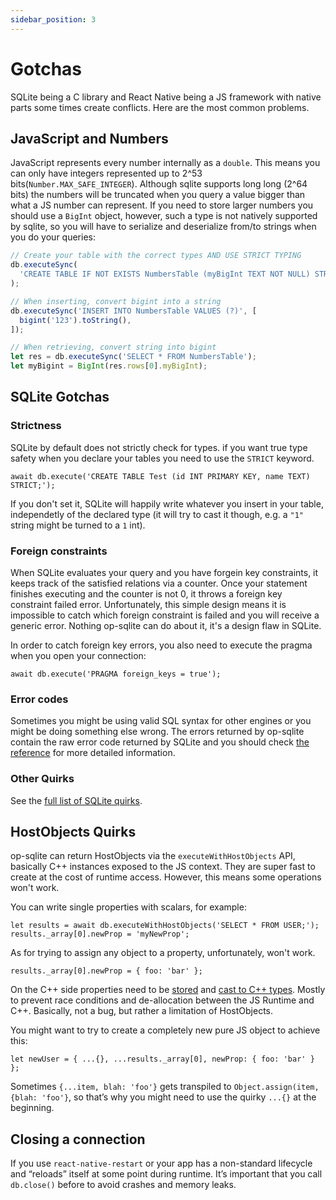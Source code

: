 ```yaml
---
sidebar_position: 3
---
```


# Gotchas

SQLite being a C library and React Native being a JS framework with native parts some times create conflicts. Here are the most common problems.

## JavaScript and Numbers

JavaScript represents every number internally as a `double`. This means you can only have integers represented up to 2^53 bits(`Number.MAX_SAFE_INTEGER`). Although sqlite supports long long (2^64 bits) the numbers will be truncated when you query a value bigger than what a JS number can represent. If you need to store larger numbers you should use a `BigInt` object, however, such a type is not natively supported by sqlite, so you will have to serialize and deserialize from/to strings when you do your queries:

```ts
// Create your table with the correct types AND USE STRICT TYPING
db.executeSync(
  'CREATE TABLE IF NOT EXISTS NumbersTable (myBigInt TEXT NOT NULL) STRICT'
);

// When inserting, convert bigint into a string
db.executeSync('INSERT INTO NumbersTable VALUES (?)', [
  bigint('123').toString(),
]);

// When retrieving, convert string into bigint
let res = db.executeSync('SELECT * FROM NumbersTable');
let myBigint = BigInt(res.rows[0].myBigInt);
```

## SQLite Gotchas

### Strictness

SQLite by default does not strictly check for types. if you want true type safety when you declare your tables you need to use the `STRICT` keyword.

```tsx
await db.execute('CREATE TABLE Test (id INT PRIMARY KEY, name TEXT) STRICT;');
```

If you don't set it, SQLite will happily write whatever you insert in your table, independetly of the declared type (it will try to cast it though, e.g. a `"1"` string might be turned to a `1` int).

### Foreign constraints

When SQLite evaluates your query and you have forgein key constraints, it keeps track of the satisfied relations via a counter. Once your statement finishes executing and the counter is not 0, it throws a foreign key constraint failed error. Unfortunately, this simple design means it is impossible to catch which foreign constraint is failed and you will receive a generic error. Nothing op-sqlite can do about it, it's a design flaw in SQLite.

In order to catch foreign key errors, you also need to execute the pragma when you open your connection:

```tsx
await db.execute('PRAGMA foreign_keys = true');
```

### Error codes

Sometimes you might be using valid SQL syntax for other engines or you might be doing something else wrong. The errors returned by op-sqlite contain the raw error code returned by SQLite and you should check [the reference](https://www.sqlite.org/rescode.html) for more detailed information.

### Other Quirks

See the [full list of SQLite quirks](https://www.sqlite.org/quirks.html).

## HostObjects Quirks

op-sqlite can return HostObjects via the `executeWithHostObjects` API, basically C++ instances exposed to the JS context. They are super fast to create at the cost of runtime access. However, this means some operations won't work.

You can write single properties with scalars, for example:

```tsx
let results = await db.executeWithHostObjects('SELECT * FROM USER;');
results._array[0].newProp = 'myNewProp';
```

As for trying to assign any object to a property, unfortunately, won't work.

```tsx
results._array[0].newProp = { foo: 'bar' };
```

On the C++ side properties need to be [stored](https://github.com/OP-Engineering/op-sqlite/blob/main/cpp/DumbHostObject.cpp?rgh-link-date=2024-03-09T07%3A31%3A31Z#L62) and [cast to C++ types](https://github.com/OP-Engineering/op-sqlite/blob/main/cpp/utils.cpp?rgh-link-date=2024-03-09T07%3A31%3A31Z#L64). Mostly to prevent race conditions and de-allocation between the JS Runtime and C++. Basically, not a bug, but rather a limitation of HostObjects.

You might want to try to create a completely new pure JS object to achieve this:

```tsx
let newUser = { ...{}, ...results._array[0], newProp: { foo: 'bar' } };
```

Sometimes `{...item, blah: 'foo'}` gets transpiled to `Object.assign(item, {blah: 'foo'}`, so that’s why you might need to use the quirky `...{}` at the beginning.

## Closing a connection

If you use `react-native-restart` or your app has a non-standard lifecycle and “reloads” itself at some point during runtime. It’s important that you call `db.close()` before to avoid crashes and memory leaks.
